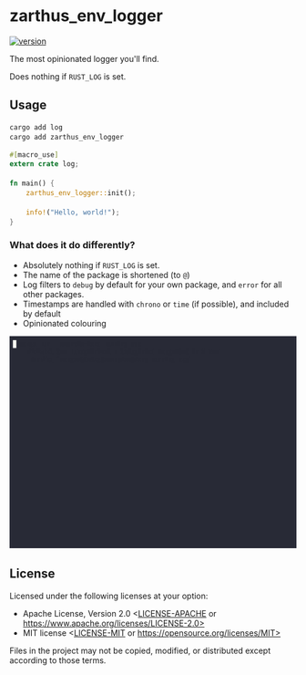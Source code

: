 # zarthus_env_logger

[![version](https://img.shields.io/crates/v/zarthus_env_logger?color=blue&logo=rust&style=flat-square)](https://crates.io/crates/zarthus_env_logger)

The most opinionated logger you'll find.

Does nothing if `RUST_LOG` is set.

## Usage

```bash
cargo add log
cargo add zarthus_env_logger
```

```rust
#[macro_use]
extern crate log;

fn main() {
    zarthus_env_logger::init();

    info!("Hello, world!");    
}
```

### What does it do differently?

- Absolutely nothing if `RUST_LOG` is set.
- The name of the package is shortened (to `@`)
- Log filters to `debug` by default for your own package, and `error` for all other packages.
- Timestamps are handled with `chrono` or `time` (if possible), and included by default
- Opinionated colouring

![image/ascii.gif](image/ascii.gif)

## License

Licensed under the following licenses at your option:

- Apache License, Version 2.0 <[LICENSE-APACHE](LICENSE-APACHE) or https://www.apache.org/licenses/LICENSE-2.0>
- MIT license <[LICENSE-MIT](LICENSE-MIT) or https://opensource.org/licenses/MIT>

Files in the project may not be copied, modified, or distributed except according to those terms.
